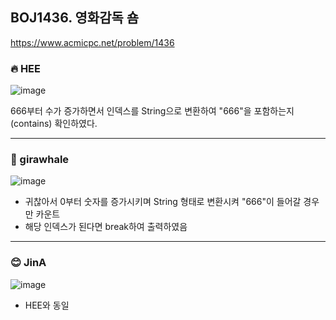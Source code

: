## BOJ1436. 영화감독 숌

 https://www.acmicpc.net/problem/1436
 


### 🔥 HEE

![image](https://user-images.githubusercontent.com/25292715/91322948-46de4200-e7fb-11ea-8afc-f29f8d29adae.png)

666부터 수가 증가하면서 인덱스를 String으로 변환하여 "666"을 포함하는지(contains) 확인하였다.

---

### :whale: girawhale

![image](https://user-images.githubusercontent.com/48428699/91386437-f653fc80-e86d-11ea-8097-5dc9b2b6480e.png)

- 귀찮아서 0부터 숫자를 증가시키며 String 형태로 변환시켜 "666"이 들어갈 경우만 카운트
- 해당 인덱스가 된다면 break하여 출력하였음

---

### 😊 JinA

![image](https://user-images.githubusercontent.com/52408122/92189806-91fef180-ee9a-11ea-8900-c55ff4f9a4cb.png)

- HEE와 동일